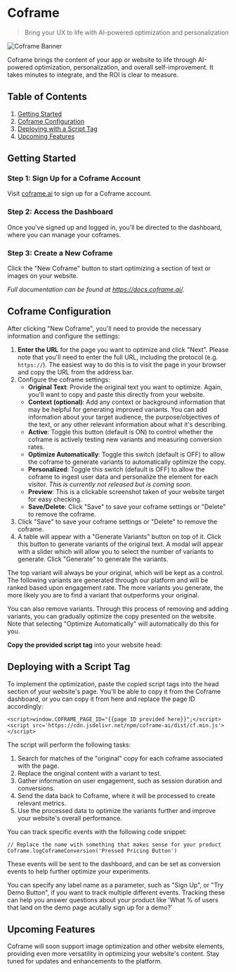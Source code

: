 # Coframe

> Bring your UX to life with AI-powered optimization and personalization

![Coframe Banner](https://files.readme.io/dc9a9f5-coframe-banner.png)

Coframe brings the content of your app or website to life through AI-powered optimization, personalization, and overall self-improvement. It takes minutes to integrate, and the ROI is clear to measure.

## Table of Contents

1. [Getting Started](#getting-started)
2. [Coframe Configuration](#coframe-configuration)
5. [Deploying with a Script Tag](#deploying-with-a-script-tag)
7. [Upcoming Features](#upcoming-features)

## Getting Started

### Step 1: Sign Up for a Coframe Account

Visit [coframe.ai](https://coframe.ai) to sign up for a Coframe account.

### Step 2: Access the Dashboard

Once you've signed up and logged in, you'll be directed to the dashboard, where you can manage your coframes.

### Step 3: Create a New Coframe

Click the "New Coframe" button to start optimizing a section of text or images on your website.

*Full documentation can be found at https://docs.coframe.ai/.*

## Coframe Configuration

After clicking "New Coframe", you'll need to provide the necessary information and configure the settings:

1. **Enter the URL** for the page you want to optimize and click "Next". Please note that you'll need to enter the full URL, including the protocol (e.g. `https://`). The easiest way to do this is to visit the page in your browser and copy the URL from the address bar.
2. Configure the coframe settings:
   - **Original Text**: Provide the original text you want to optimize. Again, you'll want to copy and paste this directly from your website.
   - **Context (optional)**: Add any context or background information that may be helpful for generating improved variants. You can add information about your target audience, the purpose/objectives of the text, or any other relevant information about what it's describing.
   - **Active**: Toggle this button (default is ON) to control whether the coframe is actively testing new variants and measuring conversion rates.
   - **Optimize Automatically**: Toggle this switch (default is OFF) to allow the coframe to generate variants to automatically optimize the copy.
   - **Personalized**: Toggle this switch (default is OFF) to allow the coframe to ingest user data and personalize the element for each visitor. _This is currently not released but is coming soon._
   - **Preview**: This is a clickable screenshot taken of your website target for easy checking.
   - **Save/Delete**: Click "Save" to save your coframe settings or "Delete" to remove the coframe.
3. Click "Save" to save your coframe settings or "Delete" to remove the coframe.
4. A table will appear with a "Generate Variants" button on top of it. Click this button to generate variants of the original text. A modal will appear with a slider which will allow you to select the number of variants to generate. Click "Generate" to generate the variants.

The top variant will always be your original, which will be kept as a control. The following variants are generated through our platform and will be ranked based upon engagement rate. The more variants you generate, the more likely you are to find a variant that outperforms your original.

You can also remove variants. Through this process of removing and adding variants, you can gradually optimize the copy presented on the website. Note that selecting "Optimize Automatically" will automatically do this for you.

**Copy the provided script tag** into your website head:

## Deploying with a Script Tag

To implement the optimization, paste the copied script tags into the head section of your website's page. You'll be able to copy it from the Coframe dashboard, or you can copy it from here and replace the page ID accordingly:

```
<script>window.COFRAME_PAGE_ID="{{page ID provided here}}";</script>
<script src='https://cdn.jsdelivr.net/npm/coframe-ai/dist/cf.min.js'></script>
```

The script will perform the following tasks:

1. Search for matches of the "original" copy for each coframe associated with the page.
2. Replace the original content with a variant to test.
3. Gather information on user engagement, such as session duration and conversions.
4. Send the data back to Coframe, where it will be processed to create relevant metrics.
5. Use the processed data to optimize the variants further and improve your website's overall performance.

You can track specific events with the following code snippet:

```
// Replace the name with something that makes sense for your product
Coframe.logCoframeConversion('Pressed Pricing Button')
```
These events will be sent to the dashboard, and can be set as conversion events to help further optimize your experiments. 

You can specify any label name as a parameter, such as "Sign Up", or "Try Demo Button", if you want to track multiple different events. Tracking these can help you answer questions about your product like 'What % of users that land on the demo page acutally sign up for a demo?'

## Upcoming Features

Coframe will soon support image optimization and other website elements, providing even more versatility in optimizing your website's content. Stay tuned for updates and enhancements to the platform.
